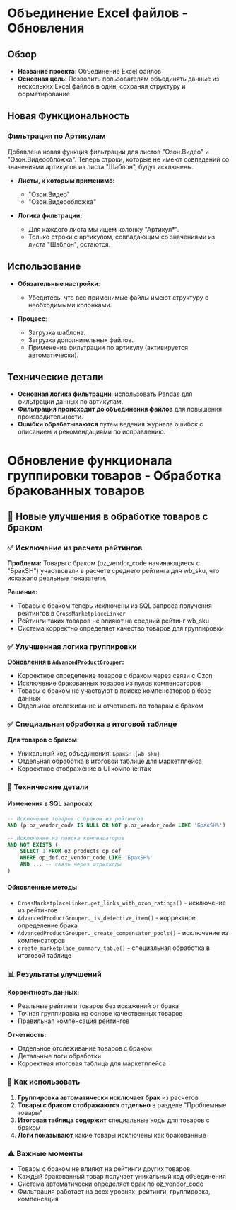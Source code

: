 # Объединение Excel файлов - Обновления

## Обзор

- **Название проекта**: Объединение Excel файлов
- **Основная цель**: Позволить пользователям объединять данные из нескольких Excel файлов в один, сохраняя структуру и форматирование.

## Новая Функциональность

### Фильтрация по Артикулам

Добавлена новая функция фильтрации для листов "Озон.Видео" и "Озон.Видеообложка". Теперь строки, которые не имеют совпадений со значениями артикулов из листа "Шаблон", будут исключены.

- **Листы, к которым применимо:**
  - "Озон.Видео"
  - "Озон.Видеообложка"

- **Логика фильтрации:**
  - Для каждого листа мы ищем колонку "Артикул*".
  - Только строки с артикулом, совпадающим со значениями из листа "Шаблон", остаются.

## Использование

- **Обязательные настройки**:
  - Убедитесь, что все применимые файлы имеют структуру с необходимыми колонками.

- **Процесс**:
  - Загрузка шаблона.
  - Загрузка дополнительных файлов.
  - Применение фильтрации по артикулу (активируется автоматически).


## Технические детали

- **Основная логика фильтрации**: использовать Pandas для фильтрации данных по артикулам.
- **Фильтрация происходит до объединения файлов** для повышения производительности.
- **Ошибки обрабатываются** путем ведения журнала ошибок с описанием и рекомендациями по исправлению.

# Обновление функционала группировки товаров - Обработка бракованных товаров

## 🎯 Новые улучшения в обработке товаров с браком

### ✅ Исключение из расчета рейтингов

**Проблема:** Товары с браком (oz_vendor_code начинающиеся с "БракSH") участвовали в расчете среднего рейтинга для wb_sku, что искажало реальные показатели.

**Решение:** 
- Товары с браком теперь исключены из SQL запроса получения рейтингов в `CrossMarketplaceLinker`
- Рейтинги таких товаров не влияют на средний рейтинг wb_sku
- Система корректно определяет качество товаров для группировки

### ✅ Улучшенная логика группировки

**Обновления в `AdvancedProductGrouper`:**
- Корректное определение товаров с браком через связи с Ozon
- Исключение бракованных товаров из пулов компенсаторов
- Товары с браком не участвуют в поиске компенсаторов в базе данных
- Отдельное отслеживание и отчетность по товарам с браком

### ✅ Специальная обработка в итоговой таблице

**Для товаров с браком:**
- Уникальный код объединения: `БракSH_{wb_sku}`
- Отдельная обработка в итоговой таблице для маркетплейса
- Корректное отображение в UI компонентах

### 🔧 Технические детали

#### Изменения в SQL запросах
```sql
-- Исключение товаров с браком из рейтингов
AND (p.oz_vendor_code IS NULL OR NOT p.oz_vendor_code LIKE 'БракSH%')

-- Исключение из поиска компенсаторов
AND NOT EXISTS (
    SELECT 1 FROM oz_products op_def 
    WHERE op_def.oz_vendor_code LIKE 'БракSH%'
    AND ... -- связь через штрихкоды
)
```

#### Обновленные методы
- `CrossMarketplaceLinker.get_links_with_ozon_ratings()` - исключение из рейтингов
- `AdvancedProductGrouper._is_defective_item()` - корректное определение брака
- `AdvancedProductGrouper._create_compensator_pools()` - исключение из компенсаторов
- `create_marketplace_summary_table()` - специальная обработка в итоговой таблице

### 📊 Результаты улучшений

**Корректность данных:**
- Реальные рейтинги товаров без искажений от брака
- Точная группировка на основе качественных товаров
- Правильная компенсация рейтингов

**Отчетность:**
- Отдельное отслеживание товаров с браком
- Детальные логи обработки
- Корректная итоговая таблица для маркетплейса

### 🚀 Как использовать

1. **Группировка автоматически исключает брак** из расчетов
2. **Товары с браком отображаются отдельно** в разделе "Проблемные товары"
3. **Итоговая таблица содержит** специальные коды для товаров с браком
4. **Логи показывают** какие товары исключены как бракованные

### ⚠️ Важные моменты

- Товары с браком не влияют на рейтинги других товаров
- Каждый бракованный товар получает уникальный код объединения
- Система автоматически определяет брак по oz_vendor_code
- Фильтрация работает на всех уровнях: рейтинги, группировка, компенсация
